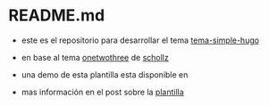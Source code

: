 # README.md

* este es el repositorio para desarrollar el tema [tema-simple-hugo](https://javieriranzo3@bitbucket.org/javieriranzo3/tema-simple-hugo.git)
* en base al tema [onetwothree](https://github.com/schollz/onetwothree) de [schollz](https://github.com/schollz)

* una demo de esta plantilla esta disponible en 
* mas información en el post sobre la [plantilla](exampleSite\content\post\2017-02-19-plantilla.md)
